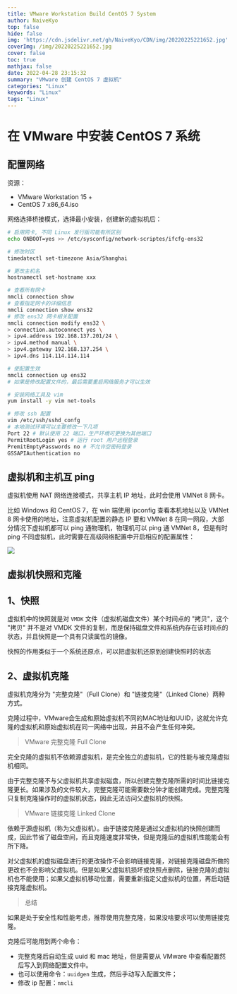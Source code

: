 ```yaml
---
title: VMware Workstation Build CentOS 7 System
author: NaiveKyo
top: false
hide: false
img: 'https://cdn.jsdelivr.net/gh/NaiveKyo/CDN/img/20220225221652.jpg'
coverImg: /img/20220225221652.jpg
cover: false
toc: true
mathjax: false
date: 2022-04-28 23:15:32
summary: "VMware 创建 CentOS 7 虚拟机"
categories: "Linux"
keywords: "Linux"
tags: "Linux"
---
```


# 在 VMware 中安装 CentOS 7 系统

## 配置网络

资源：

- VMware Workstation 15 +
- CentOS 7 x86_64.iso

网络选择桥接模式，选择最小安装，创建新的虚拟机后：

```bash
# 启用网卡, 不同 Linux 发行版可能有所区别
echo ONBOOT=yes >> /etc/sysconfig/network-scriptes/ifcfg-ens32

# 修改时区
timedatectl set-timezone Asia/Shanghai

# 更改主机名
hostnamectl set-hostname xxx

# 查看所有网卡
nmcli connection show
# 查看指定网卡的详细信息
nmcli connection show ens32
# 修改 ens32 网卡相关配置
nmcli connection modify ens32 \
> connection.autoconnect yes \
> ipv4.address 192.168.137.201/24 \
> ipv4.method manual \
> ipv4.gateway 192.168.137.254 \
> ipv4.dns 114.114.114.114

# 使配置生效
nmcli connection up ens32
# 如果是修改配置文件的，最后需要重启网络服务才可以生效

# 安装网络工具及 vim
yum install -y vim net-tools

# 修改 ssh 配置
vim /etc/ssh/sshd_confg
# 本地测试环境可以主要修改一下几项
Port 22 # 默认使用 22 端口，生产环境可更换为其他端口
PermitRootLogin yes # 运行 root 用户远程登录
PremitEmptyPasswords no # 不允许空密码登录
GSSAPIAuthentication no
```

## 虚拟机和主机互 ping

虚拟机使用 NAT 网络连接模式，共享主机 IP 地址，此时会使用 VMNet 8 网卡。

比如 Windows 和 CentOS 7，在 win 端使用 ipconfig 查看本机地址以及 VMNet 8 网卡使用的地址，注意虚拟机配置的静态 IP 要和 VMNet 8 在同一网段，大部分情况下虚拟机都可以 ping 通物理机，物理机可以 ping 通 VMNet 8，但是有时 ping 不同虚拟机，此时需要在高级网络配置中开启相应的配置属性：

![](https://cdn.jsdelivr.net/gh/NaiveKyo/CDN/img/20220619172246.png)



## 虚拟机快照和克隆

## 1、快照

虚拟机中的快照就是对 `VMDK` 文件（虚拟机磁盘文件）某个时间点的 "拷贝"，这个 "拷贝" 并不是对 VMDK 文件的复制，而是保持磁盘文件和系统内存在该时间点的状态，并且快照是一个具有只读属性的镜像。

快照的作用类似于一个系统还原点，可以把虚拟机还原到创建快照时的状态



## 2、虚拟机克隆

虚拟机克隆分为 "完整克隆"（Full Clone）和 "链接克隆"（Linked Clone）两种方式。

克隆过程中，VMware会生成和原始虚拟机不同的MAC地址和UUID，这就允许克隆的虚拟机和原始虚拟机在同一网络中出现，并且不会产生任何冲突。

> VMware 完整克隆 Full Clone

完全克隆的虚拟机不依赖源虚拟机，是完全独立的虚拟机，它的性能与被克隆虚拟机相同。

由于完整克隆不与父虚拟机共享虚拟磁盘，所以创建完整克隆所需的时间比链接克隆更长。如果涉及的文件较大，完整克隆可能需要数分钟才能创建完成。完整克隆只复制克隆操作时的虚拟机状态，因此无法访问父虚拟机的快照。

> VMware 链接克隆 Linked Clone

依赖于源虚拟机（称为父虚拟机）。由于链接克隆是通过父虚拟机的快照创建而成，因此节省了磁盘空间，而且克隆速度非常快，但是克隆后的虚拟机性能能会有所下降。

对父虚拟机的虚拟磁盘进行的更改操作不会影响链接克隆，对链接克隆磁盘所做的更改也不会影响父虚拟机。但是如果父虚拟机损坏或快照点删除，链接克隆的虚拟机也不能使用；如果父虚拟机移动位置，需要重新指定父虚拟机的位置，再启动链接克隆虚拟机。

> 总结

如果是处于安全性和性能考虑，推荐使用完整克隆，如果没啥要求可以使用链接克隆。

克隆后可能用到两个命令：

- 完整克隆后自动生成 uuid 和 mac 地址，但是需要从 VMware 中查看配置然后写入到网络配置文件中。
- 也可以使用命令：`uuidgen` 生成，然后手动写入配置文件；
- 修改 ip 配置：`nmcli`